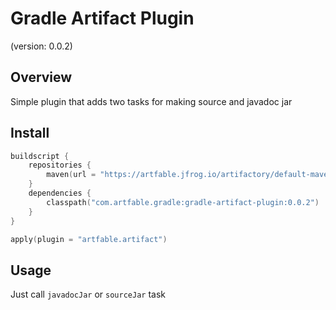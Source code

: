 # Gradle Artifact Plugin
(version: 0.0.2)

## Overview
Simple plugin that adds two tasks for making source and javadoc jar

## Install
```kotlin
buildscript {
    repositories {
        maven(url = "https://artfable.jfrog.io/artifactory/default-maven-local")
    }
    dependencies {
        classpath("com.artfable.gradle:gradle-artifact-plugin:0.0.2")
    }
}

apply(plugin = "artfable.artifact")
```

## Usage
Just call `javadocJar` or `sourceJar` task
